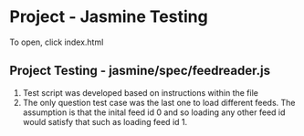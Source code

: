 # Project - Jasmine Testing

To open, click index.html

## Project Testing - jasmine/spec/feedreader.js

1. Test script was developed based on instructions within the file
2. The only question test case was the last one to load different feeds. The assumption is that the inital feed id 0 and so loading any other feed id would satisfy that such as loading feed id 1.

